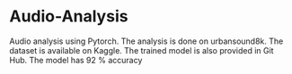 # Audio-Analysis
Audio analysis using Pytorch. The analysis is done on urbansound8k.
The dataset is available on Kaggle. 
The trained model is also provided in Git Hub.
The model has 92 % accuracy 

